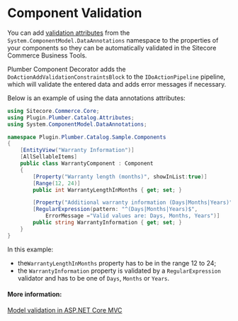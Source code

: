 # Component Validation
You can add [validation attributes](https://docs.microsoft.com/en-us/aspnet/core/mvc/models/validation?view=aspnetcore-2.2) from the `System.ComponentModel.DataAnnotations` namespace to the properties of your components so they can be automatically validated in the Sitecore Commerce Business Tools. 

Plumber Component Decorator adds the `DoActionAddValidationConstraintsBlock` to the `IDoActionPipeline` pipeline, which will validate the entered data and adds error messages if necessary.

Below is an example of using the data annotations attributes:

```c#
using Sitecore.Commerce.Core;
using Plugin.Plumber.Catalog.Attributes;
using System.ComponentModel.DataAnnotations;

namespace Plugin.Plumber.Catalog.Sample.Components
{
    [EntityView("Warranty Information")]
    [AllSellableItems]
    public class WarrantyComponent : Component
    {
        [Property("Warranty length (months)", showInList:true)]
        [Range(12, 24)]
        public int WarrantyLengthInMonths { get; set; }

        [Property("Additional warranty information (Days|Months|Years)", showInList:true)]
        [RegularExpression(pattern: "^(Days|Months|Years)$",
            ErrorMessage ="Valid values are: Days, Months, Years")]
        public string WarrantyInformation { get; set; }
    }
}
```

In this example: 

* the`WarrantyLengthInMonths` property has to be in the range 12 to 24;
* the `WarrantyInformation` property is validated by a `RegularExpression` validator and has to be one of `Days`, `Months` or `Years`.

#### More information:  
[Model validation in ASP.NET Core MVC](https://docs.microsoft.com/en-us/aspnet/core/mvc/models/validation?view=aspnetcore-2.2)